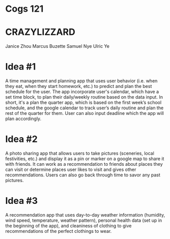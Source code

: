 # Cogs 121
# CRAZYLIZZARD
Janice Zhou
Marcus Buzette
Samuel Nye
Ulric Ye

# Idea #1
A time management and planning app that uses user behavior (i.e. when they eat, when they start homework, etc.) to predict and plan the best schedule for the user. The app incorporate user's calendar, which have a set time block, to plan their daily/weekly routine based on the data input. In short, it's a plan the quarter app, which is based on the first week’s school schedule, and the google calendar to track user’s daily routine and plan the rest of the quarter for them. User can also input deadline which the app will plan accordingly.

# Idea #2
A photo sharing app that allows users to take pictures (sceneries, local festivities, etc.) and display it as a pin or marker on a google map to share it with friends. It can work as a recommendation to friends about places they can visit or determine places user likes to visit and gives other recommendations. Users can also go back through time to savor any past pictures.

# Idea #3
A recommendation app that uses day-to-day weather information (humidity, wind speed, temperature, weather pattern), personal health data (set up in the beginning of the app), and cleaniness of clothing to give recommendations of the perfect clothings to wear.
